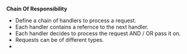 **Chain Of Responsibility**
- Define a chain of handlers to process a request. 
- Each handler contains a refernce to the next handler. 
- Each handler decides to process the request AND / OR pass it on. 
- Requests can be of different types. 
- 